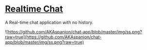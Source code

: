 # [Realtime Chat](https://spanion-chat.netlify.app/)

A Real-time chat application with no history.

![https://github.com/AKAspanion/chat-app/blob/master/img/ss.png?raw=true](https://github.com/AKAspanion/chat-app/blob/master/img/ss.png?raw=true)